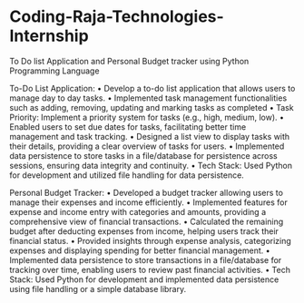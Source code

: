 # Coding-Raja-Technologies-Internship
To Do list Application and Personal Budget tracker using Python Programming Language

To-Do List Application:
•	Develop a to-do list application that allows users to manage day to day tasks.
•	Implemented task management functionalities such as adding, removing, updating and marking tasks as completed 
•	Task Priority: Implement a priority system for tasks (e.g., high, medium, low). 
•	Enabled users to set due dates for tasks, facilitating better time management and task tracking.
•	Designed a list view to display tasks with their details, providing a clear overview of tasks for users.
•	Implemented data persistence to store tasks in a file/database for persistence across sessions, ensuring data integrity and continuity.
•	Tech Stack: Used Python for development and utilized file handling for data persistence.

Personal Budget Tracker:
•	Developed a budget tracker allowing users to manage their expenses and income efficiently.
•	Implemented features for expense and income entry with categories and amounts, providing a comprehensive view of financial transactions.
•	Calculated the remaining budget after deducting expenses from income, helping users track their financial status.
•	Provided insights through expense analysis, categorizing expenses and displaying spending for better financial management.
•	Implemented data persistence to store transactions in a file/database for tracking over time, enabling users to review past financial activities.
•	Tech Stack: Used Python for development and implemented data persistence using file handling or a simple database library.

